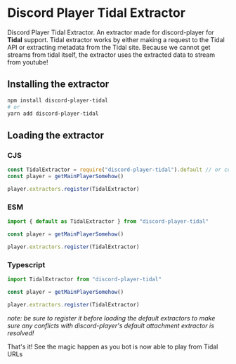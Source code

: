 # Discord Player Tidal Extractor

Discord Player Tidal Extractor. An extractor made for discord-player for **Tidal** support. Tidal extractor works by either making a request to the Tidal API or extracting metadata from the Tidal site. Because we cannot get streams from tidal itself, the extractor uses the extracted data to stream from youtube!

## Installing the extractor

```bash
npm install discord-player-tidal
# or
yarn add discord-player-tidal
```

## Loading the extractor

### CJS

```js
const TidalExtractor = require("discord-player-tidal").default // or const { default: TidalExtractor } = require("discord-player-tidal")
const player = getMainPlayerSomehow()

player.extractors.register(TidalExtractor)
```

### ESM

```js
import { default as TidalExtractor } from "discord-player-tidal"

const player = getMainPlayerSomehow()

player.extractors.register(TidalExtractor)
```

### Typescript

```ts
import TidalExtractor from "discord-player-tidal"

const player = getMainPlayerSomehow()

player.extractors.register(TidalExtractor)
```

*note: be sure to register it before loading the default extractors to make sure any conflicts with discord-player's default attachment extractor is resolved!*

That's it! See the magic happen as you bot is now able to play from Tidal URLs
